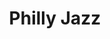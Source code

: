 ---
pid: CH526
title: Philly Jazz
location_transcription: Chris' Jazz Cafe
zipcode: '19106'
outside_phl: 
neighborhood: Society Hill,Old City
age: '36'
age_range: 30-39
instagram: 
image_file_name: CH_526.jpg
proposal_transcription: |-
  Jazz greats from Philly monument
  Trane, Lee Morgan
topic: Figure,Music,Philadelphia
topic_summary: 0, 0, 0
type: Other No Form
keywords_other: 
credit: Dave
image_labels: 
twitter: 
facebook: 
permalink: "/monuments/ch526/"
layout: item-page
---